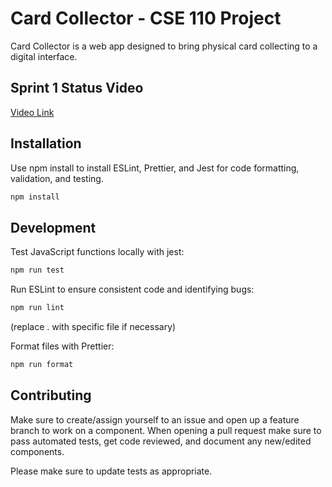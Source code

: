 # Card Collector - CSE 110 Project

Card Collector is a web app designed to bring physical card collecting to a digital interface.

## Sprint 1 Status Video

[Video Link](https://youtu.be/0ktHvEmgv90)

## Installation

Use npm install to install ESLint, Prettier, and Jest for code formatting, validation, and testing.

```bash
npm install
```

## Development

Test JavaScript functions locally with jest:

```bash
npm run test
```

Run ESLint to ensure consistent code and identifying bugs:

```bash
npm run lint
```

(replace . with specific file if necessary)

Format files with Prettier:

```bash
npm run format
```

## Contributing

Make sure to create/assign yourself to an issue and open up a feature branch to work on a component. When opening a pull request make sure to pass automated tests, get code reviewed, and document any new/edited components.

Please make sure to update tests as appropriate.
